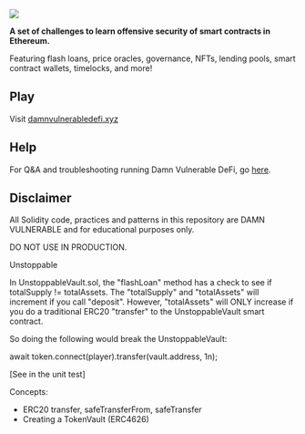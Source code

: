 ![](cover.png)

**A set of challenges to learn offensive security of smart contracts in Ethereum.**

Featuring flash loans, price oracles, governance, NFTs, lending pools, smart contract wallets, timelocks, and more!

## Play

Visit [damnvulnerabledefi.xyz](https://damnvulnerabledefi.xyz)

## Help

For Q&A and troubleshooting running Damn Vulnerable DeFi, go [here](https://github.com/tinchoabbate/damn-vulnerable-defi/discussions/categories/support-q-a-troubleshooting).

## Disclaimer

All Solidity code, practices and patterns in this repository are DAMN VULNERABLE and for educational purposes only.

DO NOT USE IN PRODUCTION.

Unstoppable

In UnstoppableVault.sol, the "flashLoan" method has a check to see if totalSupply != totalAssets. The "totalSupply" and "totalAssets" will increment if you call "deposit". However, "totalAssets" will ONLY increase if you do a traditional ERC20 "transfer" to the UnstoppableVault smart contract.

So doing the following would break the UnstoppableVault:

await token.connect(player).transfer(vault.address, 1n);

[See in the unit test]

Concepts:
* ERC20 transfer, safeTransferFrom, safeTransfer
* Creating a TokenVault (ERC4626)
